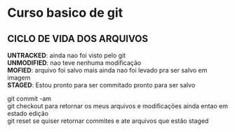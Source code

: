# Curso basico de git
## CICLO DE VIDA DOS ARQUIVOS 

**UNTRACKED**: ainda nao foi visto pelo git<br>
**UNMODIFIED**: nao teve nenhuma modificação <br>
**MOFIED**: arquivo foi salvo mais ainda nao foi levado pra ser salvo em imagem <br>
**STAGED**: Estou pronto para ser commitado pronto para ser salvo<br>

git commit -am <br>
git checkout para retornar os meus arquivos e modificações ainda entao em estado edição<br>
git reset se quiser retornar commites e ate arquivos  que estão staged<br> 


